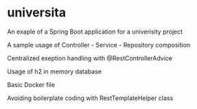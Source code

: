 # universita
<p> An exaple of a Spring Boot application for a univerisity project <p>
A sample usage of Controller - Service - Repository composition <p>
Centralized exeption handling with @RestControllerAdvice <p>
Usage of h2 in memory database <p> 

Basic Docker file <p>
Avoiding boilerplate coding with RestTemplateHelper class 


